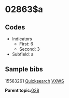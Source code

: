 # 02863$a

## Codes

-   Indicators
    -   First: 6
    -   Second: 3
-   Subfield: a

## Sample bibs

15563261 [Quicksearch](https://search.library.yale.edu/catalog/15563261) [VXWS](http://prodorbis.library.yale.edu:7014/vxws/GetHoldingsService?bibId=15563261)

**Parent topic:**[028](../../tags/028/028.md)

